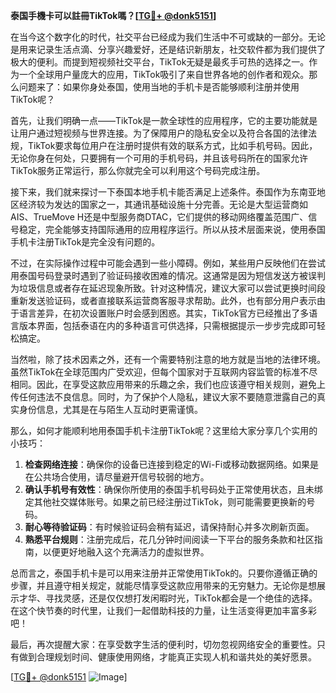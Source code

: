 **泰国手機卡可以註冊TikTok嗎？[[TG💪+ @donk5151](https://t.me/s/donk5151)]**

在当今这个数字化的时代，社交平台已经成为我们生活中不可或缺的一部分。无论是用来记录生活点滴、分享兴趣爱好，还是结识新朋友，社交软件都为我们提供了极大的便利。而提到短视频社交平台，TikTok无疑是最炙手可热的选择之一。作为一个全球用户量庞大的应用，TikTok吸引了来自世界各地的创作者和观众。那么问题来了：如果你身处泰国，使用当地的手机卡是否能够顺利注册并使用TikTok呢？

首先，让我们明确一点——TikTok是一款全球性的应用程序，它的主要功能就是让用户通过短视频与世界连接。为了保障用户的隐私安全以及符合各国的法律法规，TikTok要求每位用户在注册时提供有效的联系方式，比如手机号码。因此，无论你身在何处，只要拥有一个可用的手机号码，并且该号码所在的国家允许TikTok服务正常运行，那么你就完全可以利用这个号码完成注册。

接下来，我们就来探讨一下泰国本地手机卡能否满足上述条件。泰国作为东南亚地区经济较为发达的国家之一，其通讯基础设施十分完善。无论是大型运营商如AIS、TrueMove H还是中型服务商DTAC，它们提供的移动网络覆盖范围广、信号稳定，完全能够支持国际通用的应用程序运行。所以从技术层面来说，使用泰国手机卡注册TikTok是完全没有问题的。

不过，在实际操作过程中可能会遇到一些小障碍。例如，某些用户反映他们在尝试用泰国号码登录时遇到了验证码接收困难的情况。这通常是因为短信发送方被误判为垃圾信息或者存在延迟现象所致。针对这种情况，建议大家可以尝试更换时间段重新发送验证码，或者直接联系运营商客服寻求帮助。此外，也有部分用户表示由于语言差异，在初次设置账户时会感到困惑。其实，TikTok官方已经推出了多语言版本界面，包括泰语在内的多种语言可供选择，只需根据提示一步步完成即可轻松搞定。

当然啦，除了技术因素之外，还有一个需要特别注意的地方就是当地的法律环境。虽然TikTok在全球范围内广受欢迎，但每个国家对于互联网内容监管的标准不尽相同。因此，在享受这款应用带来的乐趣之余，我们也应该遵守相关规则，避免上传任何违法不良信息。同时，为了保护个人隐私，建议大家不要随意泄露自己的真实身份信息，尤其是在与陌生人互动时更需谨慎。

那么，如何才能顺利地用泰国手机卡注册TikTok呢？这里给大家分享几个实用的小技巧：

1. **检查网络连接**：确保你的设备已连接到稳定的Wi-Fi或移动数据网络。如果是在公共场合使用，请尽量避开信号较弱的地方。
2. **确认手机号有效性**：确保你所使用的泰国手机号码处于正常使用状态，且未绑定其他社交媒体账号。如果之前已经注册过TikTok，则可能需要更换新的号码。
3. **耐心等待验证码**：有时候验证码会稍有延迟，请保持耐心并多次刷新页面。
4. **熟悉平台规则**：注册完成后，花几分钟时间阅读一下平台的服务条款和社区指南，以便更好地融入这个充满活力的虚拟世界。

总而言之，泰国手机卡是可以用来注册并正常使用TikTok的。只要你遵循正确的步骤，并且遵守相关规定，就能尽情享受这款应用带来的无穷魅力。无论你是想展示才华、寻找灵感，还是仅仅想打发闲暇时光，TikTok都会是一个绝佳的选择。在这个快节奏的时代里，让我们一起借助科技的力量，让生活变得更加丰富多彩吧！

最后，再次提醒大家：在享受数字生活的便利时，切勿忽视网络安全的重要性。只有做到合理规划时间、健康使用网络，才能真正实现人机和谐共处的美好愿景。

[[TG💪+ @donk5151](https://t.me/s/donk5151) ![Image](https://i.postimg.cc/rwNCRYN7/Snipaste-2025-04-30-17-27-05.png)]